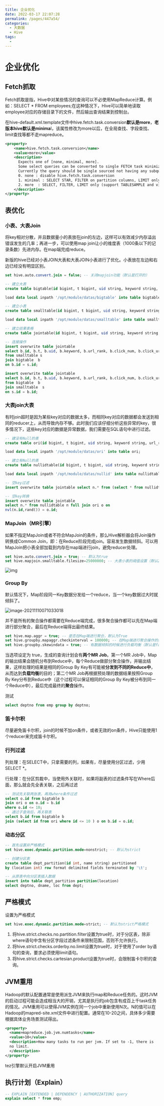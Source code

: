 ```yaml
---
title: 企业优化
date: 2022-03-17 22:07:28
permalink: /pages/447a54/
categories:
  - 大数据
  - Hive
tags:
  - 
---
```

# 企业优化

## Fetch抓取

Fetch抓取是指，Hive中对某些情况的查询可以不必使用MapReduce计算。例如：SELECT * FROM employees;在这种情况下，Hive可以简单地读取employee对应的存储目录下的文件，然后输出查询结果到控制台。

在hive-default.xml.template文件中hive.fetch.task.conversion**默认是more**，**老版本hive默认是minima**l，该属性修改为more以后，在全局查找、字段查找、limit查找等都不走mapreduce。

```xml
<property>
    <name>hive.fetch.task.conversion</name>
    <value>more</value> 
    <description>
      Expects one of [none, minimal, more].
      Some select queries can be converted to single FETCH task minimizing latency.
      Currently the query should be single sourced not having any subquery and should not have any aggregations or distincts (which incurs RS), lateral views and joins.
      0. none : disable hive.fetch.task.conversion
      1. minimal : SELECT STAR, FILTER on partition columns, LIMIT only
      2. more  : SELECT, FILTER, LIMIT only (support TABLESAMPLE and virtual columns)
    </description>
</property>
```

## 表优化

### 小表、大表Join

将key相对分散，并且数据量小的表放在join的左边，这样可以有效减少内存溢出错误发生的几率；再进一步，可以使用map join让小的维度表（1000条以下的记录条数）先进内存。在map端完成reduce。

新版的hive已经对小表JOIN大表和大表JOIN小表进行了优化。小表放在左边和右边已经没有明显区别。

```sql
set hive.auto.convert.join = false; -- 关闭mapjoin功能（默认是打开的）
```

```sql
-- 建立大表
create table bigtable(id bigint, t bigint, uid string, keyword string, url_rank int, click_num int, click_url string) row format delimited fields terminated by '\t';

load data local inpath '/opt/module/datas/bigtable' into table bigtable;
```

```sql
-- 建立小表
create table smalltable(id bigint, t bigint, uid string, keyword string, url_rank int, click_num int, click_url string) row format delimited fields terminated by '\t';

load data local inpath '/opt/module/datas/smalltable' into table smalltable;
```

```sql
-- 建立结果表格
create table jointable(id bigint, t bigint, uid string, keyword string, url_rank int, click_num int, click_url string) row format delimited fields terminated by '\t';
```

```sql
-- 连接操作
insert overwrite table jointable
select b.id, b.t, b.uid, b.keyword, b.url_rank, b.click_num, b.click_url
from smalltable s
join bigtable  b
on b.id = s.id;

insert overwrite table jointable
select b.id, b.t, b.uid, b.keyword, b.url_rank, b.click_num, b.click_url
from bigtable  b
join smalltable  s
on s.id = b.id;
```





### 大表join大表

有时join超时是因为某些key对应的数据太多，而相同key对应的数据都会发送到相同的reducer上，从而导致内存不够。此时我们应该仔细分析这些异常的key，很多情况下，这些key对应的数据是异常数据，我们需要在SQL语句中进行过滤。

```sql
-- 建没有Null的表
create table ori(id bigint, t bigint, uid string, keyword string, url_rank int, click_num int, click_url string) row format delimited fields terminated by '\t';

load data local inpath '/opt/module/datas/ori' into table ori;

-- 建立有Null的表
create table nullidtable(id bigint, t bigint, uid string, keyword string, url_rank int, click_num int, click_url string) row format delimited fields terminated by '\t';

load data local inpath '/opt/module/datas/nullid' into table nullidtable;
```

```sql
-- 空key过滤
insert overwrite table jointable select n.* from (select * from nullidtable where id is not null ) n  left join ori o on n.id = o.id;

-- 空key转换
insert overwrite table jointable
select n.* from nullidtable n full join ori o on 
nvl(n.id,rand()) = o.id;
```



### MapJoin（MR引擎）

如果不指定MapJoin或者不符合MapJoin的条件，那么Hive解析器会将Join操作转换成Common Join，即：在Reduce阶段完成join。容易发生数据倾斜。可以用MapJoin把小表全部加载到内存在map端进行join，避免reducer处理。

```sql
set hive.auto.convert.join = true; -- 默认为true
set hive.mapjoin.smalltable.filesize=25000000; -- 大表小表的阈值设置（默认25M一下认为是小表）
```

![img](https://gitee.com/Iekrwh/md-images/raw/master/images/clip_image002.gif)

### Group By

默认情况下，Map阶段同一Key数据分发给一个reduce，当一个key数据过大时就倾斜了。

![image-20211110071033018](https://gitee.com/Iekrwh/md-images/raw/master/images/image-20211110071033018.png)

并不是所有的聚合操作都需要在Reduce端完成，很多聚合操作都可以先在Map端进行部分聚合，最后在Reduce端得出最终结果。

```sql
set hive.map.aggr = true; -- 是否在Map端进行聚合，默认为True
set hive.groupby.mapaggr.checkinterval = 100000; -- 在Map端进行聚合操作的条目数目
set hive.groupby.skewindata = true; -- 有数据倾斜的时候进行负载均衡（默认是false）
```

当选项设定为 true，生成的查询计划会有**两个MR Job**。第一个MR Job中，Map的输出结果会随机分布到Reduce中，每个Reduce做部分聚合操作，并输出结果，这样处理的结果是相同的Group By Key有可能被**分发到不同的Reduce中**，从而达到**负载均衡**的目的；第二个MR Job再根据预处理的数据结果按照Group By Key分布到Reduce中（这个过程可以保证相同的Group By Key被分布到同一个Reduce中），最后完成最终的**聚合**操作。

测试

```sql
select deptno from emp group by deptno;
```

### 笛卡尔积

尽量避免笛卡尔积，join的时候不加on条件，或者无效的on条件，Hive只能使用1个reducer来完成笛卡尔积。



### 行列过滤

列处理：在SELECT中，只拿需要的列，如果有，尽量使用分区过滤，少用SELECT *。

行处理：在分区剪裁中，当使用外关联时，如果将副表的过滤条件写在Where后面，那么就会先全表关联，之后再过滤

```sql
-- 测试先关联两张表，再用where条件过滤
select o.id from bigtable b
join ori o on o.id = b.id
where o.id <= 10;
-- 通过子查询后，再关联表
select b.id from bigtable b
join (select id from ori where id <= 10 ) o on b.id = o.id;
```

###  动态分区

```sql
-- 首先设置非严格模式
set hive.exec.dynamic.partition.mode=nonstrict; -- 默认为strict
```

```sql
-- 创建分区表
create table dept_partition(id int, name string) partitioned
by (location int) row format delimited fields terminated by '\t';
```

```sql
-- 从原表中向分区表插入数据
insert into table dept_partition partition(location)
select deptno, dname, loc from dept;
```

## 严格模式

设置为严格模式

```sql
set hive.exec.dynamic.partition.mode=strict; -- 默认为strict严格模式
```



1. 将hive.strict.checks.no.partition.filter设置为true时，对于分区表，除非where语句中含有分区字段过滤条件来限制范围，否则不允许执行。
2. 将hive.strict.checks.orderby.no.limit设置为true时，对于使用了order by语句的查询，要求必须使用limit语句。
3. 将hive.strict.checks.cartesian.product设置为true时，会限制笛卡尔积的查询。



## JVM重用

Hadoop的默认配置通常是使用派生JVM来执行map和Reduce任务的。这时JVM的启动过程可能会造成相当大的开销，尤其是执行的job包含有成百上千task任务的情况。JVM重用可以使得JVM实例在同一个job中重新使用N次。N的值可以在Hadoop的mapred-site.xml文件中进行配置。通常在10-20之间，具体多少需要根据具体业务场景测试得出。

```xml
<property>
  <name>mapreduce.job.jvm.numtasks</name>
  <value>10</value>
  <description>How many tasks to run per jvm. If set to -1, there is
  no limit. 
  </description>
</property>
```

tez引擎默认开启JVM重用



## 执行计划（Explain）

```sql
-- EXPLAIN [EXTENDED | DEPENDENCY | AUTHORIZATION] query
explain select * from emp;
```



